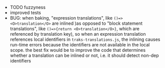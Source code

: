  - TODO fuzzyness
 - improved tests
 - BUG: when baking, "expression translations", like `()=><O>translation</O>`
   are inlined )as opposed to "block statement translations", like
   `()=>{return <O>translation</O>}`, which are referenced by translation key),
   so when an expression translation references local identifiers in
   `traks-translations.js`, the inlining causes run-time errors because the
   identifiers are not available in the local scope. the best fix would be to
   improve the code that determines whether a translation can be inlined or
   not, i.e. it should detect non-dep identifiers

